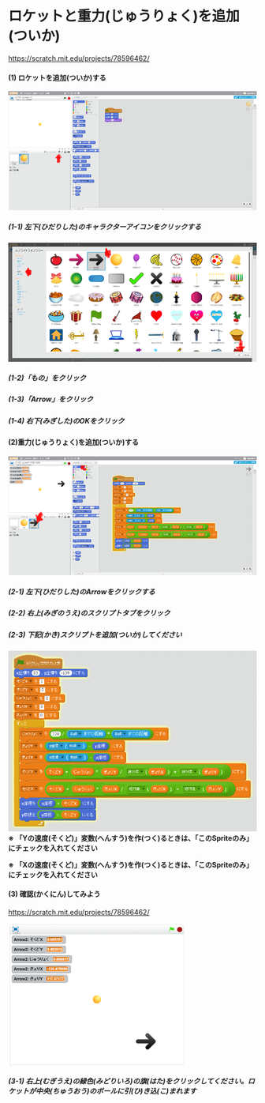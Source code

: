 # ロケットと重力(じゅうりょく)を追加(ついか)
https://scratch.mit.edu/projects/78596462/


#### (1) ロケットを追加(ついか)する
![](f2_001a.png)
##### (1-1) 左下(ひだりした)のキャラクターアイコンをクリックする
![](f2_002a.png)
##### (1-2)「もの」をクリック
##### (1-3)「Arrow」をクリック
##### (1-4) 右下(みぎした)のOKをクリック

#### (2)重力(じゅうりょく)を追加(ついか)する
![](f2_003a.png)
##### (2-1) 左下(ひだりした)のArrowをクリックする
##### (2-2) 右上(みぎのうえ)のスクリプトタブをクリック
##### (2-3) 下記(かき)スクリプトを追加(ついか)してください
![](f2_004a.png)
**※ 「Yの速度(そくど)」変数(へんすう)を作(つく)るときは、「このSpriteのみ」にチェックを入れてください**

**※ 「Xの速度(そくど)」変数(へんすう)を作(つく)るときは、「このSpriteのみ」にチェックを入れてください**


#### (3) 確認(かくにん)してみよう
https://scratch.mit.edu/projects/78596462/

![](gravity_scratch_001.png)

##### (3-1) 右上(むぎうえ)の緑色(みどりいろ)の旗(はた)をクリックしてください。ロケットが中央(ちゅうおう)のボールに引(ひ)き込(こ)まれます



